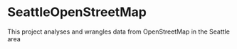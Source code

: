 # SeattleOpenStreetMap
This project analyses and wrangles data from OpenStreetMap in the Seattle area
